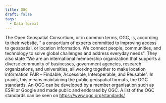 ```yaml
---
title: OGC
draft: false
tags:
  - Data-format
---
```

 
The Open Geospatial Consortium, or in common terms, OGC, is, according to their website, " a consortium of experts committed to improving access to geospatial, or location information. We connect people, communities, and technology to solve global challenges and address everyday needs". They also state "We are an international membership organization that supports a diverse community of businesses, government agencies, research organizations, and universities, all working together to make location information FAIR – Findable, Accessible, Interoperable, and Reusable".
In praxis, this means maintaining the public geospatial formats, the OGC standards. An OGC can be developed by a member organisation such as ESRI or Google and made public and endorsed by OGC. A list of the OGC standards can be seen on https://www.ogc.org/standards/
